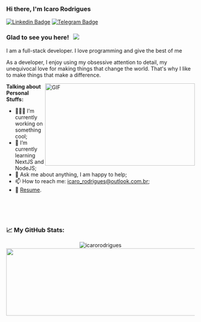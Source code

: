 ### Hi there, I'm Icaro Rodrigues

[![Linkedin Badge](https://img.shields.io/badge/-LinkedIn-0e76a8?style=flat-square&logo=Linkedin&logoColor=white)](https://www.linkedin.com/in/icarorodriguescerqueira/)
[![Telegram Badge](https://img.shields.io/badge/-Telegram-0088cc?style=flat-square&logo=Telegram&logoColor=white)](https://t.me/lcaroRodrigues)

### Glad to see you here! &nbsp; ![](https://visitor-badge.glitch.me/badge?page_id=IcaroRodrigues.IcaroRodrigues)

I am a full-stack developer. I love programming and give the best of me

As a developer, I enjoy using my obsessive attention to detail, my unequivocal love for making things that change the world. That's why I like to make things that make a difference.

  <img align="right" alt="GIF" src="https://github.com/abhisheknaiidu/abhisheknaiidu/blob/master/code.gif?raw=true" width="400" height="220" />
  

**Talking about Personal Stuffs:**

- 👨🏻‍💻 I’m currently working on something cool;
- 🚀 I’m currently learning NextJS and NodeJS;
- 💬 Ask me about anything, I am happy to help;
- 📫 How to reach me: icaro_rodrigues@outlook.com.br;
- 📝 [Resume](https://cutt.ly/hlEZzHo).

</br>
</br>
</br>

### 📈 **My GitHub Stats:**

<p>
  <p align="center"> <img src="https://github-readme-stats.vercel.app/api?username=IcaroRodrigues&show_icons=true&theme=gotham" alt="icarorodrigues" />
  <img height="180em" width="700em" src="https://github-readme-stats.vercel.app/api/top-langs/?username=IcaroRodrigues&exclude_repo=KNN-Image-Classification&show_icons=true&hide_border=true&layout=compact&langs_count=8&theme=gotham"/>
</p>

